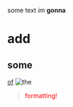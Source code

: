 some text
_im_ 
__gonna__ 
# add
## some
[of](https://wikipedia.org/wiki/of)
![the](https://blog.prepscholar.com/hubfs/body-the-green-square.jpeg) 
> <font color="red">formatting!</font>
